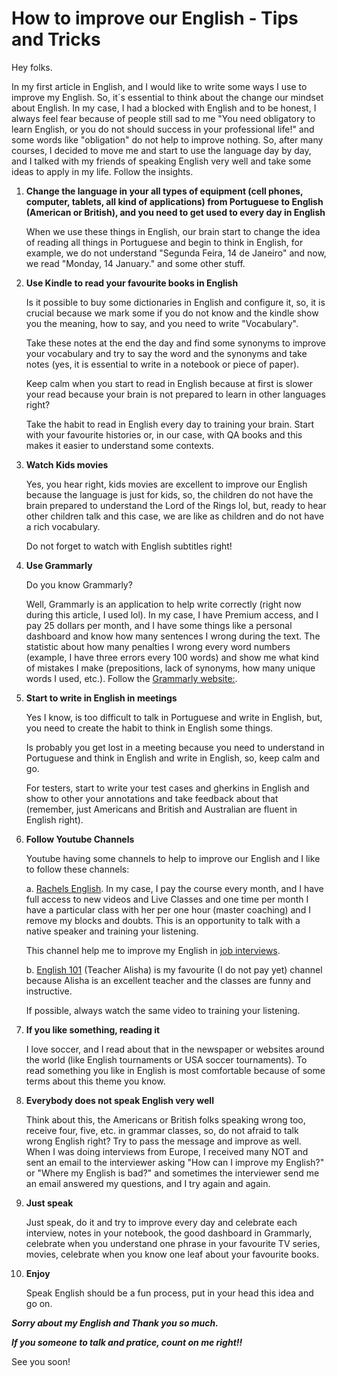 # How to improve our English - Tips and Tricks

Hey folks.

In my first article in English, and I would like to write some ways I use to improve my English.
So, it´s essential to think about the change our mindset about English. In my case, I had a blocked with English and to be honest, I always feel fear because of people still sad to me "You need obligatory to learn English, or you do not should success in your professional life!" and some words like "obligation" do not help to improve nothing.
So, after many courses, I decided to move me and start to use the language day by day, and I talked with my friends of speaking English very well and take some ideas to apply in my life. Follow the insights.

1. **Change the language in your all types of equipment (cell phones, computer, tablets, all kind of applications)  from Portuguese to English (American or British), and you need to get used to every day in English**

	When we use these things in English, our brain start to change the idea of reading all things in Portuguese and begin to think in English, for example, we do not understand "Segunda Feira, 14 de Janeiro" and now, we read "Monday, 14 January." and some other stuff.

2. **Use Kindle to read your favourite books in English**

	Is it possible to buy some dictionaries in English and configure it, so, it is crucial because we mark some if you do not know and the kindle show you the meaning, how to say, and you need to write "Vocabulary". 
  
	Take these notes at the end the day and find some synonyms to improve your vocabulary and try to say the word and the synonyms and take notes (yes, it is essential to write in a notebook or piece of paper).
  
	Keep calm when you start to read in English because at first is slower your read because your brain is not prepared to learn in other languages right?
  
	Take the habit to read in English every day to training your brain. Start with your favourite histories or, in our case, with QA books and this makes it easier to understand some contexts.

3. **Watch Kids movies** 

	Yes, you hear right, kids movies are excellent to improve our English because the language is just for kids, so, the children do not have the brain prepared to understand the Lord of the Rings lol, but, ready to hear other children talk and this case, we are like as children and do not have a rich vocabulary.
  
	Do not forget to watch with English subtitles right!

4. **Use Grammarly**

	Do you know Grammarly? 
  
    Well, Grammarly is an application to help write correctly (right now during this article, I used lol). In my case, I have Premium access, and I pay 25 dollars per month, and I have some things like a personal dashboard and know how many sentences I wrong during the text. The statistic about how many penalties I wrong every word numbers (example, I have three errors every 100 words) and show me what kind of mistakes I make (prepositions, lack of synonyms,  how many unique words I used, etc.). Follow the  [Grammarly website:](https://www.grammarly.com/about).

5. **Start to write in English in meetings**

	Yes I know, is too difficult to talk in Portuguese and write in English, but, you need to create the habit to think in English some things.

	Is probably you get lost in a meeting because you need to understand in Portuguese and think in English and write in English, so, keep calm and go.

	For testers, start to write your test cases and gherkins in English and show to other your annotations and take feedback about that (remember, just Americans and British and Australian are fluent in English right). 

6. **Follow Youtube Channels**

	Youtube having some channels to help to improve our English and I like to follow these channels:

	a. [Rachels English](https://www.youtube.com/user/rachelsenglish). In my case, I pay the course every month, and I have full access to new videos and Live Classes and one time per month I have a particular class with her per one hour (master coaching) and I remove my blocks and doubts. This is an opportunity to talk with a native speaker and training your listening.

	This channel help me to improve my English in [job interviews](https://www.youtube.com/watch?v=yBtMwyQFXwA&list=PLrqHrGoMJdTTAUF6xjlAtW27NYxtYzNu7).

	b. [English 101](https://www.youtube.com/user/ENGLISHCLASS101) (Teacher Alisha) is my favourite (I do not pay yet) channel because Alisha is an excellent teacher and the classes are funny and instructive. 

	If possible, always watch the same video to training your listening. 

7. **If you like something, reading it**

	I love soccer, and I read about that in the newspaper or websites around the world (like English tournaments or USA soccer tournaments). To read something you like in English is most comfortable because of some terms about this theme you know.

8. **Everybody does not speak English very well**

	Think about this, the Americans or British folks speaking wrong too, receive four, five, etc. in grammar classes, so, do not afraid to talk wrong English right? Try to pass the message and improve as well.
	When I was doing interviews from Europe, I received many NOT and sent an email to the interviewer asking "How can I improve my English?" or "Where my English is bad?" and sometimes the interviewer send me an email answered my questions, and I try again and again.

9. **Just speak**

	Just speak, do it and try to improve every day and celebrate each interview, notes in your notebook, the good dashboard in Grammarly, celebrate when you understand one phrase in your favourite TV series, movies, celebrate when you know one leaf about your favourite books. 

10. **Enjoy**

	Speak English should be a fun process, put in your head this idea and go on.



***Sorry about my English and Thank you so much.***

***If you someone to talk and pratice, count on me right!!***

See you soon!
